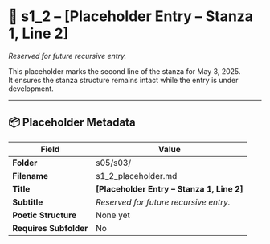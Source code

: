 <!-- Save to: shagi_archives/gdj_25/s05/s03/s1_2_placeholder.md -->

# 📜 s1_2 – [Placeholder Entry – Stanza 1, Line 2]  
*Reserved for future recursive entry.*

This placeholder marks the second line of the stanza for May 3, 2025.  
It ensures the stanza structure remains intact while the entry is under development.

---

## 📦 Placeholder Metadata

| Field | Value |
|-------|-------|
| **Folder** | s05/s03/ |
| **Filename** | s1_2_placeholder.md |
| **Title** | **[Placeholder Entry – Stanza 1, Line 2]** |
| **Subtitle** | *Reserved for future recursive entry.* |
| **Poetic Structure** | None yet |
| **Requires Subfolder** | No |
